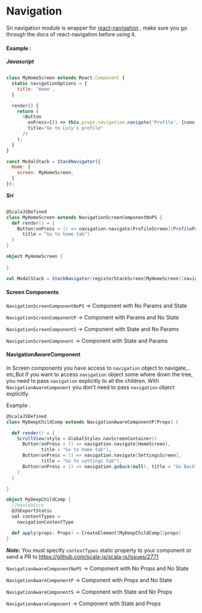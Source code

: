 # Navigation

Sri navigation module is wrapper for [react-navigation](https://reactnavigation.org/) , make sure you go through the docs of react-navigation before using it.

#### Example : 

***Javascript***

```javascript

class MyHomeScreen extends React.Component {
  static navigationOptions = {
    title: 'Home',
  }

  render() {
    return (
      <Button
        onPress={() => this.props.navigation.navigate('Profile', {name: 'Lucy'})}
        title="Go to Lucy's profile"
      />
    );
  }
}

const ModalStack = StackNavigator({
  Home: {
    screen: MyHomeScreen,
  }
});


```

***Sri***


```scala

@ScalaJSDefined
class MyHomeScreen extends NavigationScreenComponentNoPS {
  def render() = {
    Button(onPress = () => navigation.navigate[ProfileScreen](ProfileParams(name = "Lucy")),
      title = "Go to home tab")
  }
}

object MyHomeScreen {
 
}

val ModalStack = StackNavigator(registerStackScreen[MyHomeScreen](navigationOptions = NavigationStackScreenOptions(title = "Home")))

```


#### Screen Components

`NavigationScreenComponentNoPS` -> Component with No Params and State

`NavigationScreenComponentP` -> Component with Params and No State

`NavigationScreenComponentS` -> Component with State and No Params

`NavigationScreenComponent` -> Component with State and  Params


#### NavigationAwareComponent 

In Screen components you have access to `navigation` object to navigate,.. etc,But if you want to access `navigation` object some where down the tree, you need to pass `navigation` explicitly to all the children. With `NavigationAwareComponent` you don't need to pass `navigation` object explicitly.


Example : 

```scala
@ScalaJSDefined
class MyDeepChildComp extends NavigationAwareComponentP[Props] {

  def render() = {
    ScrollView(style = GlobalStyles.navScreenContainer)(
      Button(onPress = () => navigation.navigate[HomeScreen],
             title = "Go to home tab"),
      Button(onPress = () => navigation.navigate[SettingsScreen],
             title = "Go to settings tab"),
      Button(onPress = () => navigation.goBack(null), title = "Go Back")
    )
  }

}

object MyDeepChildComp {
  //manidatory
  @JSExportStatic
  val contextTypes =
    navigationContextType

  def apply(props: Props) = CreateElement[MyDeepChildComp](props)
}
```

***Note:*** You must specify `contextTypes` static property to your component or send a PR to https://github.com/scala-js/scala-js/issues/2771


`NavigationAwareComponentNoPS` -> Component with No Props and No State

`NavigationAwareComponentP` -> Component with Props and No State

`NavigationAwareComponentS` -> Component with State and No Props

`NavigationAwareComponent` -> Component with State and  Props






